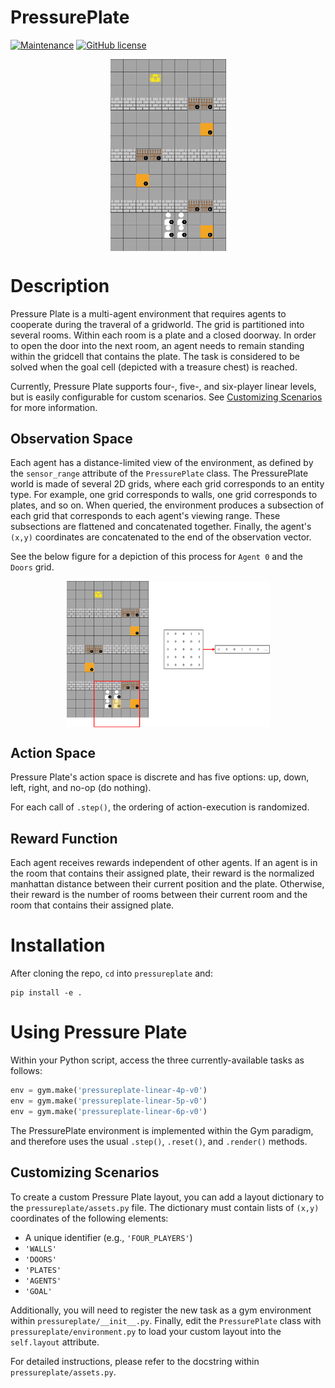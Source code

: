 # PressurePlate


[![Maintenance](https://img.shields.io/badge/Maintained%3F-yes-green.svg)](https://GitHub.com/Naereen/StrapDown.js/graphs/commit-activity)
[![GitHub license](https://img.shields.io/github/license/Naereen/StrapDown.js.svg)](https://github.com/Naereen/StrapDown.js/blob/master/LICENSE)

<p align="center">
 <img width="185px" src="imgs/repo-4p.gif" align="center" alt="Four Agent, Linear Layout" />
</p>


# Description
Pressure Plate is a multi-agent environment that requires agents to cooperate during the traveral of a gridworld.
The grid is partitioned into several rooms. Within each room is a plate and a closed doorway. In order to open the door
into the next room, an agent needs to remain standing within the gridcell that contains the plate. The task is considered
to be solved when the goal cell (depicted with a treasure chest) is reached.

Currently, Pressure Plate supports four-, five-, and six-player linear levels, but is easily configurable for
custom scenarios. See [Customizing Scenarios](#customizing-scenarios) for more information.

## Observation Space
Each agent has a distance-limited view of the environment, as defined by the ``sensor_range`` attribute of the ``PressurePlate``
class. The PressurePlate world is made of several 2D grids, where each grid corresponds to an entity type. For example,
one grid corresponds to walls, one grid corresponds to plates, and so on. When queried, the environment produces a subsection 
of each grid that corresponds to each agent's viewing range. These subsections are flattened and concatenated together.
Finally, the agent's ``(x,y)`` coordinates are concatenated to the end of the observation vector.

See the below figure for a depiction of this process for ``Agent 0`` and the ``Doors`` grid.
<p align="center">
 <img width="325px" src="imgs/obs_example.png" align="center"/>
</p>

## Action Space
Pressure Plate's action space is discrete and has five options: up, down, left, right, and no-op (do nothing).

For each call of ``.step()``, the ordering of action-execution is randomized.

## Reward Function
Each agent receives rewards independent of other agents. If an agent is in the room that contains their assigned plate,
their reward is the normalized manhattan distance between their current position and the plate. Otherwise, their reward is 
the number of rooms between their current room and the room that contains their assigned plate.

# Installation
After cloning the repo, ```cd``` into ```pressureplate``` and:
```cli
pip install -e .
```

# Using Pressure Plate
Within your Python script, access the three currently-available tasks as follows:
```python
env = gym.make('pressureplate-linear-4p-v0')
env = gym.make('pressureplate-linear-5p-v0')
env = gym.make('pressureplate-linear-6p-v0')
```

The PressurePlate environment is implemented within the Gym paradigm, and therefore uses the usual ``.step()``, 
``.reset()``, and ``.render()`` methods.
## Customizing Scenarios
To create a custom Pressure Plate layout, you can add a layout dictionary to the ```pressureplate/assets.py``` file. 
The dictionary must contain lists of ```(x,y)``` coordinates of the following elements:
* A unique identifier (e.g., ```'FOUR_PLAYERS'```)
* ```'WALLS'```
* ```'DOORS'```
* ```'PLATES'```
* ```'AGENTS'```
* ```'GOAL'```

Additionally, you will need to register the new task as a gym environment within ```pressureplate/__init__.py```. 
Finally, edit the ```PressurePlate``` class with ```pressureplate/environment.py``` to load your custom layout into the
```self.layout``` attribute.

For detailed instructions, please refer to the docstring within ```pressureplate/assets.py```.


